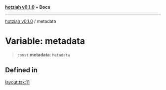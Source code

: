 [**hotziah v0.1.0**](../README.md) • **Docs**

***

[hotziah v0.1.0](../globals.md) / metadata

# Variable: metadata

> `const` **metadata**: `Metadata`

## Defined in

[layout.tsx:11](https://github.com/P4t4m8n/hotziah/blob/966c44da4d265fb694316a5303d75f995755ea7f/app/layout.tsx#L11)
